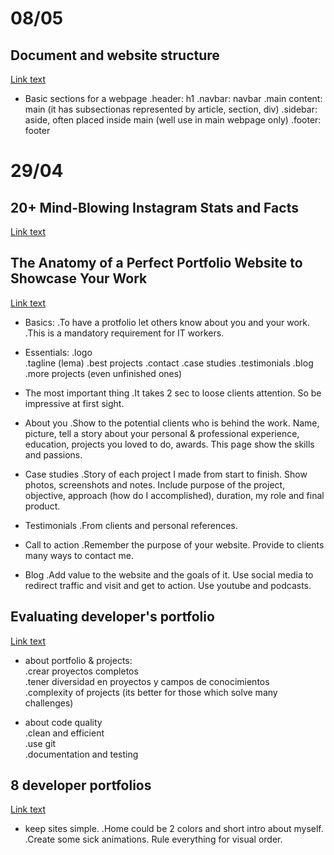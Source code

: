# 08/05

## Document and website structure
[Link text](https://developer.mozilla.org/en-US/docs/Learn/HTML/Introduction_to_HTML/Document_and_website_structure)

- Basic sections for a webpage
.header: h1
.navbar: navbar 
.main content: main (it has subsectionas represented by article, section, div)
.sidebar: aside, often placed inside main (well use in main webpage only)
.footer: footer



# 29/04

## 20+ Mind-Blowing Instagram Stats and Facts
[Link text](https://kinsta.com/blog/instagram-stats/)

## The Anatomy of a Perfect Portfolio Website to Showcase Your Work
[Link text](https://kinsta.com/blog/portfolio-website/#:~:text=The%20basic%20formula%20of%20a,best%20work%2C%20and%20contact%20information.)

- Basics:
.To have a protfolio let others know about you and your work.  
.This is a mandatory requirement for IT workers.    
 
- Essentials:
.logo  
.tagline (lema)
.best projects
.contact 
.case studies
.testimonials
.blog
.more projects (even unfinished ones)

- The most important thing
.It takes 2 sec to loose clients attention. So be impressive at first sight.

- About you
.Show to the potential clients who is behind the work. Name, picture, tell a story about your personal & professional experience, education, projects you loved to do, awards. This page show the skills and passions.

- Case studies
.Story of each project I made from start to finish. Show photos, screenshots and notes. Include purpose of the project, objective, approach (how do I accomplished), duration, my role and final product.

- Testimonials
.From clients and personal references.

- Call to action
.Remember the purpose of your website. Provide to clients many ways to contact me.

- Blog
.Add value to the website and the goals of it. Use social media to redirect traffic and visit and get to action. Use youtube and podcasts.


## Evaluating developer's portfolio
[Link text](https://www.cronj.com/blog/evaluating-a-developers-portfolio-and-past-work-experience-a-comprehensive-guide/)


- about portfolio & projects:  
.crear proyectos completos  
.tener diversidad en proyectos y campos de conocimientos  
.complexity of projects (its better for those which solve many challenges)  

- about code quality  
.clean and efficient  
.use git   
.documentation and testing  


## 8 developer portfolios
[Link text](https://www.youtube.com/watch?v=At6XyItIHsE)

- keep sites simple.
.Home could be 2 colors and short intro about myself.
.Create some sick animations. Rule everything for visual order.
